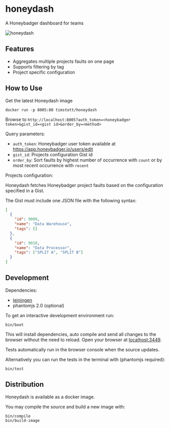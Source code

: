 # honeydash

A Honeybadger dashboard for teams

![honeydash](https://cloud.githubusercontent.com/assets/1334474/14407554/7e04f46e-fec5-11e5-9542-7b323bbe5eb0.jpg)

## Features

- Aggregates multiple projects faults on one page
- Supports filtering by tag
- Project specific configuration

## How to Use

Get the latest Honeydash image
```
docker run -p 8005:80 timstott/honeydash
```

Browse to `http://localhost:8005?auth_token=<honeybadger token>&gist_id=<gist id>&order_by=<method>`

Query parameters:

- `auth_token`: Honeybadger user token available at https://app.honeybadger.io/users/edit
- `gist_id`: Projects configuration Gist id
- `order_by`: Sort faults by highest number of occurrence with `count` or by most recent occurrence with `recent`


Projects configuration:

Honeydash fetches Honeybadger project faults based on the configuration specified in a Gist.

The Gist must include one JSON file with the following syntax:
```json
[
  {
    "id": 9009,
    "name": "Data Warehouse",
    "tags": []
  },
  {
    "id": 9010,
    "name": "Data Processor",
    "tags": ["SPLIT A", "SPLIT B"]
  }
]
```

## Development

Dependencies:

- [leiningen](http://leiningen.org/)
- phantomjs 2.0 (optional)

To get an interactive development environment run:

```
bin/boot
```

This will install dependencies, auto compile and send all changes to the browser
without the need to reload.
Open your browser at [localhost:3449](http://localhost:3449/).

Tests automatically run in the browser console when the source updates.

Alternatively you can run the tests in the terminal with (phantomjs required):

```
bin/test
```

## Distribution

Honeydash is available as a docker image.

You may compile the source and build a new image with:
```
bin/compile
bin/build-image
```
